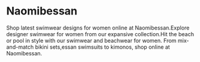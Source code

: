 # Naomibessan
Shop latest swimwear designs for women online at Naomibessan.Explore designer swimwear for women from our expansive collection.Hit the beach or pool in style with our swimwear and beachwear for women. From mix-and-match bikini sets,essan swimsuits to kimonos, shop online at Naomibessan.

